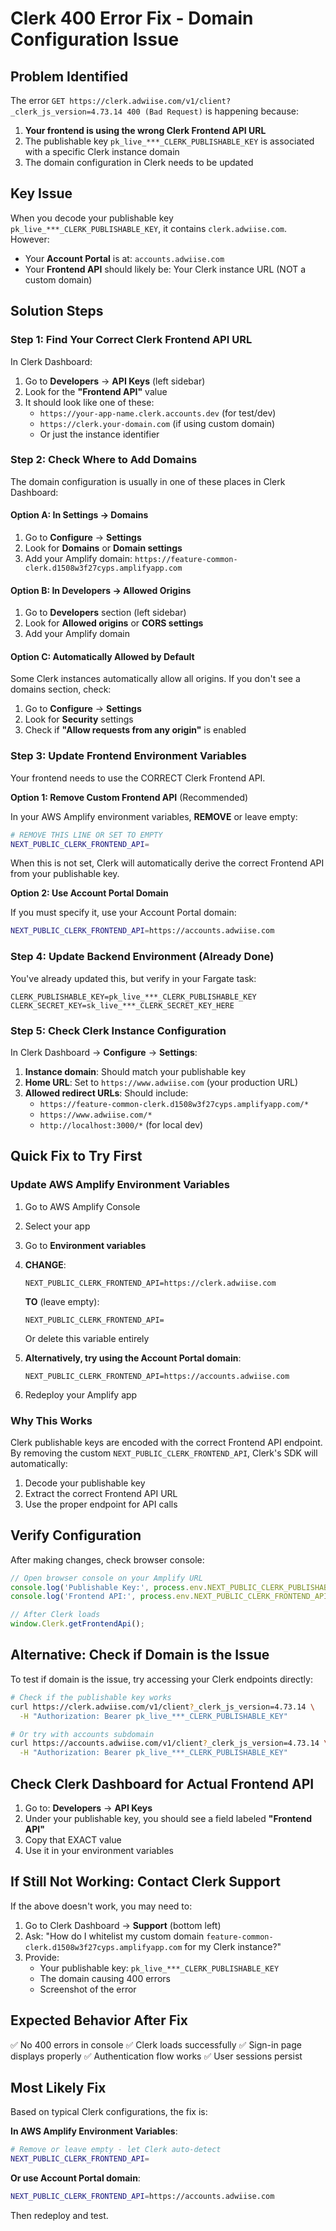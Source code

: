 # Clerk 400 Error Fix - Domain Configuration Issue

## Problem Identified

The error `GET https://clerk.adwiise.com/v1/client?_clerk_js_version=4.73.14 400 (Bad Request)` is happening because:

1. **Your frontend is using the wrong Clerk Frontend API URL**
2. The publishable key `pk_live_***_CLERK_PUBLISHABLE_KEY` is associated with a specific Clerk instance domain
3. The domain configuration in Clerk needs to be updated

## Key Issue

When you decode your publishable key `pk_live_***_CLERK_PUBLISHABLE_KEY`, it contains `clerk.adwiise.com`. However:

- Your **Account Portal** is at: `accounts.adwiise.com`
- Your **Frontend API** should likely be: Your Clerk instance URL (NOT a custom domain)

## Solution Steps

### Step 1: Find Your Correct Clerk Frontend API URL

In Clerk Dashboard:

1. Go to **Developers** → **API Keys** (left sidebar)
2. Look for the **"Frontend API"** value
3. It should look like one of these:
   - `https://your-app-name.clerk.accounts.dev` (for test/dev)
   - `https://clerk.your-domain.com` (if using custom domain)
   - Or just the instance identifier

### Step 2: Check Where to Add Domains

The domain configuration is usually in one of these places in Clerk Dashboard:

#### Option A: In Settings → Domains
1. Go to **Configure** → **Settings**
2. Look for **Domains** or **Domain settings**
3. Add your Amplify domain: `https://feature-common-clerk.d1508w3f27cyps.amplifyapp.com`

#### Option B: In Developers → Allowed Origins
1. Go to **Developers** section (left sidebar)
2. Look for **Allowed origins** or **CORS settings**
3. Add your Amplify domain

#### Option C: Automatically Allowed by Default
Some Clerk instances automatically allow all origins. If you don't see a domains section, check:
1. Go to **Configure** → **Settings**
2. Look for **Security** settings
3. Check if **"Allow requests from any origin"** is enabled

### Step 3: Update Frontend Environment Variables

Your frontend needs to use the CORRECT Clerk Frontend API.

**Option 1: Remove Custom Frontend API** (Recommended)

In your AWS Amplify environment variables, **REMOVE** or leave empty:
```bash
# REMOVE THIS LINE OR SET TO EMPTY
NEXT_PUBLIC_CLERK_FRONTEND_API=
```

When this is not set, Clerk will automatically derive the correct Frontend API from your publishable key.

**Option 2: Use Account Portal Domain**

If you must specify it, use your Account Portal domain:
```bash
NEXT_PUBLIC_CLERK_FRONTEND_API=https://accounts.adwiise.com
```

### Step 4: Update Backend Environment (Already Done)

You've already updated this, but verify in your Fargate task:
```properties
CLERK_PUBLISHABLE_KEY=pk_live_***_CLERK_PUBLISHABLE_KEY
CLERK_SECRET_KEY=sk_live_***_CLERK_SECRET_KEY_HERE
```

### Step 5: Check Clerk Instance Configuration

In Clerk Dashboard → **Configure** → **Settings**:

1. **Instance domain**: Should match your publishable key
2. **Home URL**: Set to `https://www.adwiise.com` (your production URL)
3. **Allowed redirect URLs**: Should include:
   - `https://feature-common-clerk.d1508w3f27cyps.amplifyapp.com/*`
   - `https://www.adwiise.com/*`
   - `http://localhost:3000/*` (for local dev)

## Quick Fix to Try First

### Update AWS Amplify Environment Variables

1. Go to AWS Amplify Console
2. Select your app
3. Go to **Environment variables**
4. **CHANGE**:
   ```
   NEXT_PUBLIC_CLERK_FRONTEND_API=https://clerk.adwiise.com
   ```
   **TO** (leave empty):
   ```
   NEXT_PUBLIC_CLERK_FRONTEND_API=
   ```
   Or delete this variable entirely

5. **Alternatively, try using the Account Portal domain**:
   ```
   NEXT_PUBLIC_CLERK_FRONTEND_API=https://accounts.adwiise.com
   ```

6. Redeploy your Amplify app

### Why This Works

Clerk publishable keys are encoded with the correct Frontend API endpoint. By removing the custom `NEXT_PUBLIC_CLERK_FRONTEND_API`, Clerk's SDK will automatically:
1. Decode your publishable key
2. Extract the correct Frontend API URL
3. Use the proper endpoint for API calls

## Verify Configuration

After making changes, check browser console:

```javascript
// Open browser console on your Amplify URL
console.log('Publishable Key:', process.env.NEXT_PUBLIC_CLERK_PUBLISHABLE_KEY);
console.log('Frontend API:', process.env.NEXT_PUBLIC_CLERK_FRONTEND_API);

// After Clerk loads
window.Clerk.getFrontendApi();
```

## Alternative: Check if Domain is the Issue

To test if domain is the issue, try accessing your Clerk endpoints directly:

```bash
# Check if the publishable key works
curl https://clerk.adwiise.com/v1/client?_clerk_js_version=4.73.14 \
  -H "Authorization: Bearer pk_live_***_CLERK_PUBLISHABLE_KEY"

# Or try with accounts subdomain
curl https://accounts.adwiise.com/v1/client?_clerk_js_version=4.73.14 \
  -H "Authorization: Bearer pk_live_***_CLERK_PUBLISHABLE_KEY"
```

## Check Clerk Dashboard for Actual Frontend API

1. Go to: **Developers** → **API Keys**
2. Under your publishable key, you should see a field labeled **"Frontend API"**
3. Copy that EXACT value
4. Use it in your environment variables

## If Still Not Working: Contact Clerk Support

If the above doesn't work, you may need to:

1. Go to Clerk Dashboard → **Support** (bottom left)
2. Ask: "How do I whitelist my custom domain `feature-common-clerk.d1508w3f27cyps.amplifyapp.com` for my Clerk instance?"
3. Provide:
   - Your publishable key: `pk_live_***_CLERK_PUBLISHABLE_KEY`
   - The domain causing 400 errors
   - Screenshot of the error

## Expected Behavior After Fix

✅ No 400 errors in console
✅ Clerk loads successfully
✅ Sign-in page displays properly
✅ Authentication flow works
✅ User sessions persist

## Most Likely Fix

Based on typical Clerk configurations, the fix is:

**In AWS Amplify Environment Variables**:
```bash
# Remove or leave empty - let Clerk auto-detect
NEXT_PUBLIC_CLERK_FRONTEND_API=
```

**Or use Account Portal domain**:
```bash
NEXT_PUBLIC_CLERK_FRONTEND_API=https://accounts.adwiise.com
```

Then redeploy and test.
